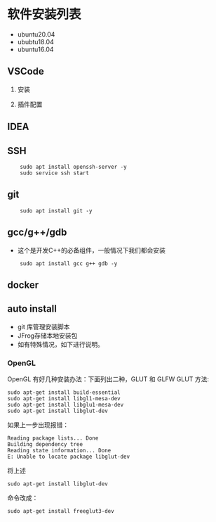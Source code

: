 # 软件安装列表
- ubuntu20.04
- ububtu18.04
- ubuntu16.04

## VSCode
1. 安装

2. 插件配置
## IDEA


## SSH
```shell
    sudo apt install openssh-server -y
    sudo service ssh start
```

## git
```shell
    sudo apt install git -y
```

## gcc/g++/gdb
- 这个是开发C++的必备组件，一般情况下我们都会安装
```shell
    sudo apt install gcc g++ gdb -y
```
## docker

## auto install
- git 库管理安装脚本
- JFrog存储本地安装包
- 如有特殊情况，如下进行说明。

### OpenGL
OpenGL 有好几种安装办法：下面列出二种，GLUT 和 GLFW
GLUT 方法:
```shell
sudo apt-get install build-essential
sudo apt-get install libgl1-mesa-dev
sudo apt-get install libglu1-mesa-dev
sudo apt-get install libglut-dev
```

如果上一步出现报错：

```
Reading package lists... Done
Building dependency tree
Reading state information... Done
E: Unable to locate package libglut-dev
```

将上述
```
sudo apt-get install libglut-dev
```

命令改成：
```
sudo apt-get install freeglut3-dev
```
